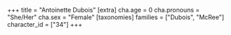 +++
title = "Antoinette Dubois"
[extra]
cha.age = 0
cha.pronouns = "She/Her"
cha.sex = "Female"
[taxonomies]
families = ["Dubois", "McRee"]
character_id = ["34"]
+++


